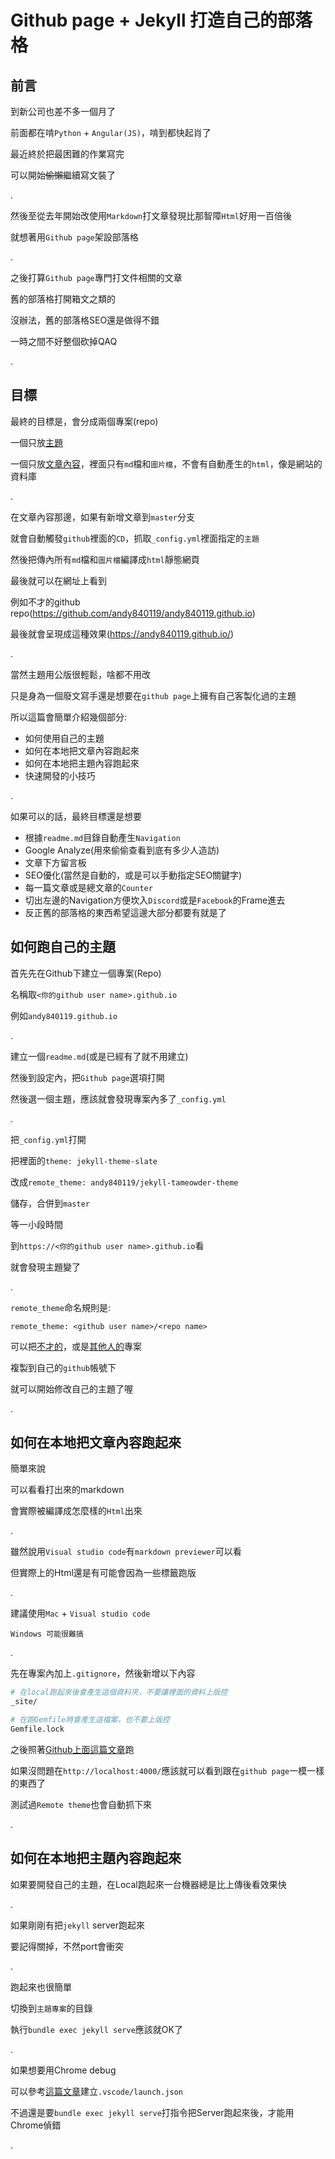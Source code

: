 # Github page + Jekyll 打造自己的部落格

## 前言

到新公司也差不多一個月了

前面都在啃`Python` + `Angular(JS)`，啃到都快起肖了

最近終於把最困難的作業寫完

可以開始~~偷懶~~繼續寫文裝了

.

然後至從去年開始改使用`Markdown`打文章發現比那智障`Html`好用一百倍後

就想著用`Github page`架設部落格

.

之後打算`Github page`專門打文件相關的文章

舊的部落格打開箱文之類的

沒辦法，舊的部落格SEO還是做得不錯

一時之間不好整個砍掉QAQ

.

## 目標

最終的目標是，會分成兩個專案(repo)

一個只放[主題](https://github.com/andy840119/jekyll-tameowder-theme)

一個只放[文章內容](https://github.com/andy840119/andy840119.github.io)，裡面只有`md`檔和`圖片檔`，不會有自動產生的`html`，像是網站的資料庫

.

在文章內容那邊，如果有新增文章到`master`分支

就會自動觸發`github`裡面的`CD`，抓取`_config.yml`裡面指定的`主題`

然後把傳內所有`md`檔和`圖片檔`編譯成`html`靜態網頁

最後就可以在網址上看到

例如不才的github repo(https://github.com/andy840119/andy840119.github.io)

最後就會呈現成這種效果(https://andy840119.github.io/)

.

當然主題用公版很輕鬆，啥都不用改

只是身為一個廢文寫手還是想要在`github page`上擁有自己客製化過的主題

所以這篇會簡單介紹幾個部分: 

- 如何使用自己的主題
- 如何在本地把文章內容跑起來
- 如何在本地把主題內容跑起來
- 快速開發的小技巧

.

如果可以的話，最終目標還是想要
- 根據`readme.md`目錄自動產生`Navigation`
- Google Analyze(用來偷偷查看到底有多少人造訪)
- 文章下方留言板
- SEO優化(當然是自動的，或是可以手動指定SEO關鍵字)
- 每一篇文章或是總文章的`Counter`
- 切出左邊的Navigation方便坎入`Discord`或是`Facebook`的Frame進去
- 反正舊的部落格的東西希望這邊大部分都要有就是了

## 如何跑自己的主題

首先先在Github下建立一個專案(Repo)

名稱取`<你的github user name>.github.io`

例如`andy840119.github.io`

.

建立一個`readme.md`(或是已經有了就不用建立)

然後到設定內，把`Github page`選項打開

然後選一個主題，應該就會發現專案內多了`_config.yml`

.

把`_config.yml`打開

把裡面的`theme: jekyll-theme-slate`

改成`remote_theme: andy840119/jekyll-tameowder-theme`

儲存，合併到`master`

等一小段時間

到`https://<你的github user name>.github.io`看

就會發現主題變了

.

`remote_theme`命名規則是:

`remote_theme: <github user name>/<repo name>`

可以把[不才的](https://github.com/andy840119/jekyll-tameowder-theme)，或是[其他人的](https://github.com/pages-themes/slate)專案

複製到自己的`github`帳號下

就可以開始修改自己的主題了喔

.

## 如何在本地把文章內容跑起來

簡單來說

可以看看打出來的markdown

會實際被編譯成怎麼樣的`Html`出來

.

雖然說用`Visual studio code`有`markdown previewer`可以看

但實際上的Html還是有可能會因為一些標籤跑版

.

建議使用`Mac` + `Visual studio code`

`Windows 可能很難搞`

.

先在專案內加上`.gitignore`，然後新增以下內容

```bash
# 在local跑起來後會產生這個資料夾，不要讓裡面的資料上版控
_site/

# 在跑Gemfile時會產生這檔案，也不要上版控
Gemfile.lock
```

之後照著[Github上面這篇文章](https://help.github.com/en/github/working-with-github-pages/testing-your-github-pages-site-locally-with-jekyll)跑


如果沒問題在`http://localhost:4000/`應該就可以看到跟在`github page`一模一樣的東西了

測試過`Remote theme`也會自動抓下來

.

## 如何在本地把主題內容跑起來

如果要開發自己的主題，在Local跑起來一台機器總是比上傳後看效果快

.

如果剛剛有把`jekyll` server跑起來

要記得關掉，不然port會衝突

.

跑起來也很簡單

切換到`主題專案`的目錄

執行`bundle exec jekyll serve`應該就OK了

.

如果想要用Chrome debug

可以參考[這篇文章](https://emous.github.io/2019/04/05/UseVisualStudioCodeToWriteWithJekyll/)建立`.vscode/launch.json`

不過還是要`bundle exec jekyll serve`打指令把Server跑起來後，才能用Chrome偵錯

.